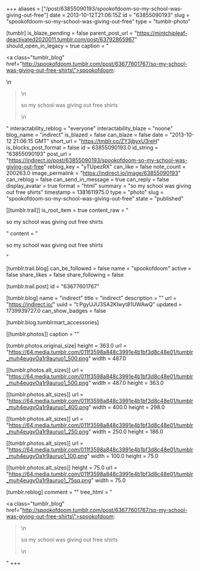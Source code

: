+++
aliases = ["/post/63855090193/spookofdoom-so-my-school-was-giving-out-free"]
date = 2013-10-12T21:06:15Z
id = "63855090193"
slug = "spookofdoom-so-my-school-was-giving-out-free"
type = "tumblr-photo"

[tumblr]
is_blaze_pending = false
parent_post_url = "https://mintchipleaf-deactivated2020011.tumblr.com/post/63792865967"
should_open_in_legacy = true
caption = "<p><a class=\"tumblr_blog\" href=\"http://spookofdoom.tumblr.com/post/63677601767/so-my-school-was-giving-out-free-shirts\">spookofdoom</a>:</p>\n<blockquote>\n<p>so my school was giving out free shirts</p>\n</blockquote>"
interactability_reblog = "everyone"
interactability_blaze = "noone"
blog_name = "indirect"
is_blazed = false
can_blaze = false
date = "2013-10-12 21:06:15 GMT"
short_url = "https://tmblr.co/ZY3jbyxU3reH"
is_blocks_post_format = false
id = 63855090193.0
id_string = "63855090193"
post_url = "https://indirect.io/post/63855090193/spookofdoom-so-my-school-was-giving-out-free"
reblog_key = "yTUpezRX"
can_like = false
note_count = 200263.0
image_permalink = "https://indirect.io/image/63855090193"
can_reblog = false
can_send_in_message = true
can_reply = false
display_avatar = true
format = "html"
summary = "so my school was giving out free shirts"
timestamp = 1381611975.0
type = "photo"
slug = "spookofdoom-so-my-school-was-giving-out-free"
state = "published"

[[tumblr.trail]]
is_root_item = true
content_raw = "<p>so my school was giving out free shirts</p>"
content = "<p>so my school was giving out free shirts</p>"

[tumblr.trail.blog]
can_be_followed = false
name = "spookofdoom"
active = false
share_likes = false
share_following = false

[tumblr.trail.post]
id = "63677601767"

[tumblr.blog]
name = "indirect"
title = "indirect"
description = ""
url = "https://indirect.io/"
uuid = "t:PgyUJU3SA2Klwyt81UWAwQ"
updated = 1739939727.0
can_show_badges = false

[tumblr.blog.tumblrmart_accessories]

[[tumblr.photos]]
caption = ""

[tumblr.photos.original_size]
height = 363.0
url = "https://64.media.tumblr.com/011f3598a848c3991e4b1bf3d8c48e01/tumblr_muh4eugvOa1r9auruo1_500.png"
width = 487.0

[[tumblr.photos.alt_sizes]]
url = "https://64.media.tumblr.com/011f3598a848c3991e4b1bf3d8c48e01/tumblr_muh4eugvOa1r9auruo1_500.png"
width = 487.0
height = 363.0

[[tumblr.photos.alt_sizes]]
url = "https://64.media.tumblr.com/011f3598a848c3991e4b1bf3d8c48e01/tumblr_muh4eugvOa1r9auruo1_400.png"
width = 400.0
height = 298.0

[[tumblr.photos.alt_sizes]]
url = "https://64.media.tumblr.com/011f3598a848c3991e4b1bf3d8c48e01/tumblr_muh4eugvOa1r9auruo1_250.png"
width = 250.0
height = 186.0

[[tumblr.photos.alt_sizes]]
url = "https://64.media.tumblr.com/011f3598a848c3991e4b1bf3d8c48e01/tumblr_muh4eugvOa1r9auruo1_100.png"
width = 100.0
height = 75.0

[[tumblr.photos.alt_sizes]]
height = 75.0
url = "https://64.media.tumblr.com/011f3598a848c3991e4b1bf3d8c48e01/tumblr_muh4eugvOa1r9auruo1_75sq.png"
width = 75.0

[tumblr.reblog]
comment = ""
tree_html = "<p><a class=\"tumblr_blog\" href=\"http://spookofdoom.tumblr.com/post/63677601767/so-my-school-was-giving-out-free-shirts\">spookofdoom</a>:</p><blockquote>\n<p>so my school was giving out free shirts</p>\n</blockquote>"
+++
